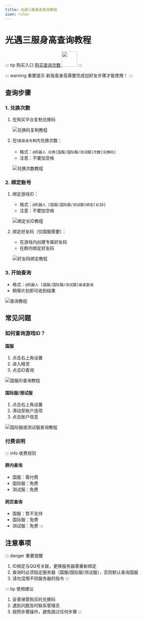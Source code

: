 ```yaml
---
title: 光遇三服身高查询教程
icon: ruler
---
```


# 光遇三服身高查询教程

::: tip 购买入口
[购买查询次数 <img width="50" height="50" src="/assets/image/height/miao.png"/>](https://c.fakamiao.top/shopDetail/6tXptH "点击跳转发卡喵")
:::

::: warning 重要提示
新版查身高需要完成加好友步骤才能使用！
:::

## 查询步骤

### 1. 兑换次数

1. 在购买平台复制兑换码

   ![兑换码复制教程](/assets/image/height/code.png)

2. 在`❗查身高专群`内兑换次数：
   - 格式：`@机器人 兑换[国服/国际服/测试服]次数[兑换码]`
   - 注意：不要加空格

   ![兑换次数教程](/assets/image/height/redeem.jpg)

### 2. 绑定账号

1. 绑定游戏ID：
   - 格式：`@机器人 [国服/国际服/测试服]绑定[长ID]`
   - 注意：不要加空格

   ![绑定长ID教程](/assets/image/height/1.png)

2. 绑定好友码（仅国服需要）：
   - 在游戏内创建专属好友码
   - 在群内绑定好友码

   ![好友码绑定教程](/assets/image/height/2.png)

### 3. 开始查询

- 格式：`@机器人 [国服/国际服/测试服]身高查询`
- 稍等片刻即可收到结果

![查询教程](/assets/image/height/3.png)

## 常见问题

### 如何查询游戏ID？

#### 国服
1. 点击右上角设置
2. 进入精灵
3. 点击ID查询

![国服ID查询教程](/assets/image/height/11.png)

#### 国际服/测试服
1. 点击右上角设置
2. 滑动至账户选项
3. 点击账户信息

![国际服或测试服查询教程](/assets/image/height/15.png)

### 付费说明

::: info 收费规则
#### 群内查询
- 国服：需付费
- 国际服：免费
- 测试服：免费

#### 网页查询
- 国服：暂不支持
- 国际服：免费
- 测试服：免费
:::

## 注意事项

::: danger 重要提醒
1. ID绑定与QQ号关联，更换服务器需重新绑定
2. 查询时必须指定服务器（国服/国际服/测试服），否则默认查询国服
3. 请勿混用不同服务器的指令
:::

::: tip 使用建议
1. 妥善保管购买的兑换码
2. 遇到问题及时联系管理员
3. 按照步骤操作，避免跳过任何步骤
:::
